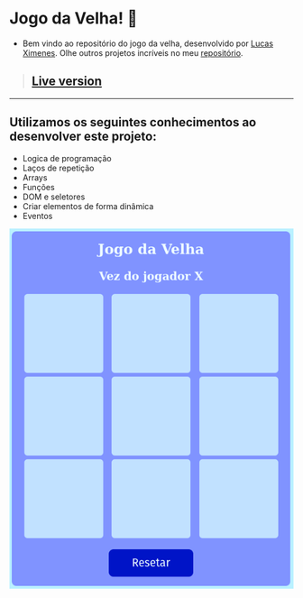 # Jogo da Velha! :older_woman:

- Bem vindo ao repositório do jogo da velha, desenvolvido por [Lucas Ximenes](https://www.linkedin.com/in/lucasdximenes/). Olhe outros projetos incríveis no meu [repositório](https://github.com/lucasdximenes).

> ## [Live version](https://lucasdximenes.github.io/other/dojo/dojo-tic-tac-toe/)

---

## Utilizamos os seguintes conhecimentos ao desenvolver este projeto:

- Logica de programação
- Laços de repetição
- Arrays
- Funções
- DOM e seletores
- Criar elementos de forma dinâmica
- Eventos

![Preview](./preview.png)
